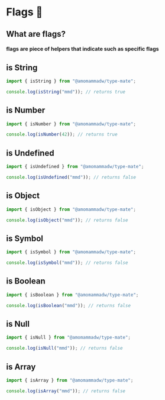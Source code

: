 # Flags :triangular_flag_on_post:

## What are flags?

#### flags are piece of helpers that indicate such as specific flags

## is String

```js
import { isString } from "@amomammadw/type-mate";

console.log(isString("mmd")); // returns true
```

## is Number

```js
import { isNumber } from "@amomammadw/type-mate";

console.log(isNumber(42)); // returns true
```

## is Undefined

```js
import { isUndefined } from "@amomammadw/type-mate";

console.log(isUndefined("mmd")); // returns false
```

## is Object

```js
import { isObject } from "@amomammadw/type-mate";

console.log(isObject("mmd")); // returns false
```

## is Symbol

```js
import { isSymbol } from "@amomammadw/type-mate";

console.log(isSymbol("mmd")); // returns false
```

## is Boolean

```js
import { isBoolean } from "@amomammadw/type-mate";

console.log(isBoolean("mmd")); // returns false
```

## is Null

```js
import { isNull } from "@amomammadw/type-mate";

console.log(isNull("mmd")); // returns false
```

## is Array

```js
import { isArray } from "@amomammadw/type-mate";

console.log(isArray("mmd")); // returns false
```
